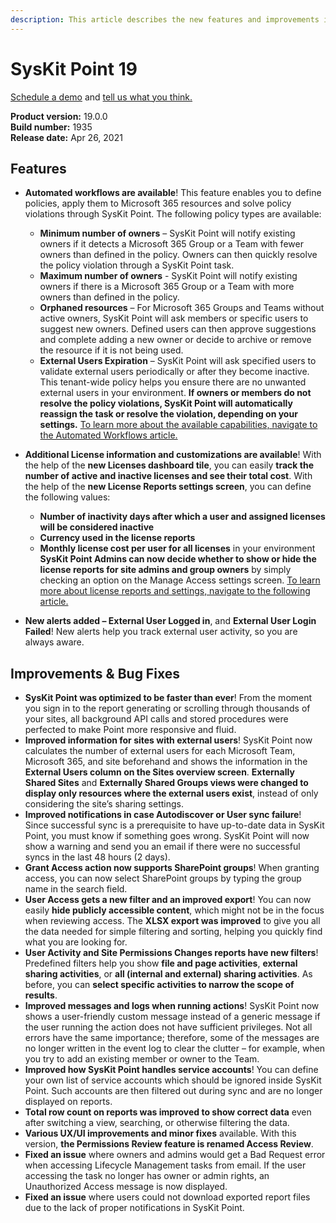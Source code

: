 ```yaml
---
description: This article describes the new features and improvements in SysKit Point version 19.
---
```


# SysKit Point 19



[Schedule a demo](https://www.syskit.com/products/point/request-a-demo/) and [tell us what you think.](https://www.syskit.com/company/contact-us/)

**Product version:** 19.0.0  
**Build number:** 1935  
**Release date:** Apr 26, 2021

## Features

* **Automated workflows are available**! This feature enables you to define policies, apply them to Microsoft 365 resources and solve policy violations through SysKit Point. The following policy types are available:
    * **Minimum number of owners** – SysKit Point will notify existing owners if it detects a Microsoft 365 Group or a Team with fewer owners than defined in the policy. Owners can then quickly resolve the policy violation through a SysKit Point task.
    * **Maximum number of owners** - SysKit Point will notify existing owners if there is a Microsoft 365 Group or a Team with more owners than defined in the policy. 
    * **Orphaned resources** – For Microsoft 365 Groups and Teams without active owners, SysKit Point will ask members or specific users to suggest new owners. Defined users can then approve suggestions and complete adding a new owner or decide to archive or remove the resource if it is not being used.
    * **External Users Expiration** – SysKit Point will ask specified users to validate external users periodically or after they become inactive. This tenant-wide policy helps you ensure there are no unwanted external users in your environment. 
**If owners or members do not resolve the policy violations, SysKit Point will automatically reassign the task or resolve the violation, depending on your settings.**
[To learn more about the available capabilities, navigate to the Automated Workflows article.](#TODO)

* **Additional License information and customizations are available**! With the help of the **new Licenses dashboard tile**, you can easily **track the number of active and inactive licenses and see their total cost**.
With the help of the **new License Reports settings screen**, you can define the following values:
    * **Number of inactivity days after which a user and assigned licenses will be considered inactive**
    * **Currency used in the license reports**
    * **Monthly license cost per user for all licenses** in your environment
**SysKit Point Admins can now decide whether to show or hide the license reports for site admins and group owners** by simply checking an option on the Manage Access settings screen. 
[To learn more about license reports and settings, navigate to the following article.](#TODO)

* **New alerts added – External User Logged in**, and **External User Login Failed**! New alerts help you track external user activity, so you are always aware. 

## Improvements & Bug Fixes

* **SysKit Point was optimized to be faster than ever**! From the moment you sign in to the report generating or scrolling through thousands of your sites, all background API calls and stored procedures were perfected to make Point more responsive and fluid. 
* **Improved information for sites with external users**! SysKit Point now calculates the number of external users for each Microsoft Team, Microsoft 365, and site beforehand and shows the information in the **External Users column on the Sites overview screen**. **Externally Shared Sites** and **Externally Shared Groups views were changed to display only resources where the external users exist**, instead of only considering the site’s sharing settings. 
* **Improved notifications in case Autodiscover or User sync failure**! Since successful sync is a prerequisite to have up-to-date data in SysKit Point, you must know if something goes wrong. SysKit Point will now show a warning and send you an email if there were no successful syncs in the last 48 hours (2 days). 
* **Grant Access action now supports SharePoint groups**! When granting access, you can now select SharePoint groups by typing the group name in the search field.
* **User Access gets a new filter and an improved export**! You can now easily **hide publicly accessible content**, which might not be in the focus when reviewing access. The **XLSX export was improved** to give you all the data needed for simple filtering and sorting, helping you quickly find what you are looking for. 
* **User Activity and Site Permissions Changes reports have new filters**! Predefined filters help you show **file and page activities**, **external sharing activities**, or **all (internal and external) sharing activities**. As before, you can **select specific activities to narrow the scope of results**.
* **Improved messages and logs when running actions**! SysKit Point now shows a user-friendly custom message instead of a generic message if the user running the action does not have sufficient privileges. Not all errors have the same importance; therefore, some of the messages are no longer written in the event log to clear the clutter – for example, when you try to add an existing member or owner to the Team.
* **Improved how SysKit Point handles service accounts**! You can define your own list of service accounts which should be ignored inside SysKit Point. Such accounts are then filtered out during sync and are no longer displayed on reports.
* **Total row count on reports was improved to show correct data** even after switching a view, searching, or otherwise filtering the data. 
* **Various UX/UI improvements and minor fixes** available. 
With this version, **the Permissions Review feature is renamed Access Review**.
* **Fixed an issue** where owners and admins would get a Bad Request error when accessing Lifecycle Management tasks from email. If the user accessing the task no longer has owner or admin rights, an Unauthorized Access message is now displayed. 
* **Fixed an issue** where users could not download exported report files due to the lack of proper notifications in SysKit Point.
